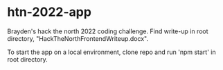 # htn-2022-app

Brayden's hack the north 2022 coding challenge. Find write-up in root directory, "HackTheNorthFrontendWriteup.docx".

To start the app on a local environment, clone repo and run 'npm start' in root directory.
